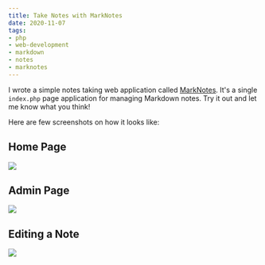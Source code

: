 ```yaml
---
title: Take Notes with MarkNotes
date: 2020-11-07
tags:
- php
- web-development
- markdown
- notes
- marknotes
---
```


I wrote a simple notes taking web application called [MarkNotes](https://github.com/zemian/marknotes). It's a single `index.php` page application for managing Markdown notes. Try it out and let me know what you think!

Here are few screenshots on how it looks like:

## Home Page
![](/post-images/2020/marknotes1.png)

## Admin Page
![](/post-images/2020/marknotes2.png)

## Editing a Note
![](/post-images/2020/marknotes3.png)
